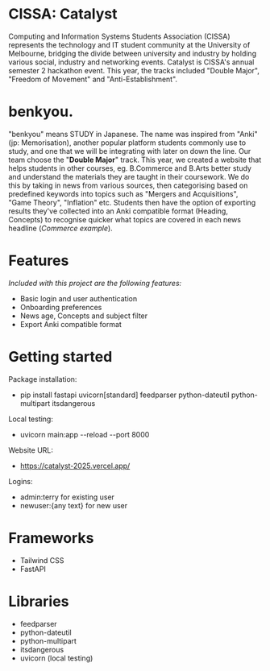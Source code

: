 # CISSA: Catalyst
Computing and Information Systems Students Association (CISSA) represents the technology and IT student community at the University of Melbourne, bridging the divide between university and industry by holding various social, industry and networking events. Catalyst is CISSA's annual semester 2 hackathon event. This year, the tracks included "Double Major", "Freedom of Movement" and "Anti-Establishment". 

# benkyou.
"benkyou" means STUDY in Japanese. The name was inspired from "Anki" (jp: Memorisation), another popular platform students commonly use to study, and one that we will be integrating with later on down the line. Our team choose the "__Double Major__" track. This year, we created a website that helps students in other courses, eg. B.Commerce and B.Arts better study and understand the materials they are taught in their coursework. We do this by taking in news from various sources, then categorising based on predefined keywords into topics  such as "Mergers and Acquisitions", "Game Theory", "Inflation" etc. Students then have the option of exporting results they've collected into an Anki compatible format (Heading, Concepts) to recognise quicker what topics are covered in each news headline (_Commerce example_). 

# Features
_Included with this project are the following features:_
- Basic login and user authentication
- Onboarding preferences
- News age, Concepts and subject filter
- Export Anki compatible format 

# Getting started 
Package installation:
- pip install fastapi uvicorn[standard] feedparser python-dateutil python-multipart itsdangerous

Local testing:
- uvicorn main:app --reload --port 8000

Website URL:
- https://catalyst-2025.vercel.app/

Logins:
- admin:terry for existing user
- newuser:{any text} for new user 

# Frameworks
- Tailwind CSS
- FastAPI

# Libraries
- feedparser
- python-dateutil
- python-multipart
- itsdangerous
- uvicorn (local testing)

